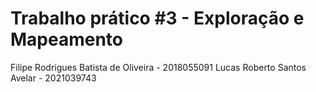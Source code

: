 # Trabalho prático #3 - Exploração e Mapeamento

Filipe Rodrigues Batista de Oliveira - 2018055091
Lucas Roberto Santos Avelar - 2021039743
